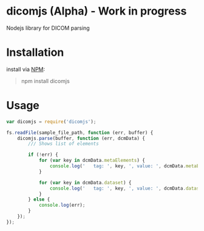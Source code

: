 # dicomjs (Alpha) - Work in progress
Nodejs library for DICOM parsing

# Installation
install via [NPM](https://www.npmjs.com/):
> npm install dicomjs

# Usage

```javascript
var dicomjs = require('dicomjs');

fs.readFile(sample_file_path, function (err, buffer) {
    dicomjs.parse(buffer, function (err, dcmData) {
        /// Shows list of elements

        if (!err) {
            for (var key in dcmData.metaElements) {
                console.log('   tag: ', key, ', value: ', dcmData.metaElements[key].value);
            }

            for (var key in dcmData.dataset) {
                console.log('   tag: ', key, ', value: ', dcmData.dataset[key].value);
            }
        } else {
            console.log(err);
        }
    });
});
```
